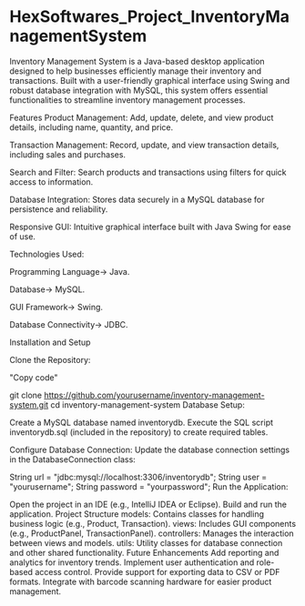 # HexSoftwares_Project_InventoryManagementSystem
Inventory Management System is a Java-based desktop application designed to help businesses efficiently manage their inventory and transactions. Built with a user-friendly graphical interface using Swing and robust database integration with MySQL, this system offers essential functionalities to streamline inventory management processes.



Features Product Management:
Add, update, delete, and view product details, including name, quantity, and price.


Transaction Management:
Record, update, and view transaction details, including sales and purchases.


Search and Filter:
Search products and transactions using filters for quick access to information.


Database Integration:
Stores data securely in a MySQL database for persistence and reliability.


Responsive GUI:
Intuitive graphical interface built with Java Swing for ease of use.







Technologies Used:



Programming Language-> Java.

Database-> MySQL.

GUI Framework-> Swing.

Database Connectivity-> JDBC.



Installation and Setup

Clone the Repository:

"Copy code"

git clone https://github.com/yourusername/inventory-management-system.git
cd inventory-management-system
Database Setup:

Create a MySQL database named inventorydb.
Execute the SQL script inventorydb.sql (included in the repository) to create required tables.


Configure Database Connection:
Update the database connection settings in the DatabaseConnection class:

String url = "jdbc:mysql://localhost:3306/inventorydb";
String user = "yourusername";
String password = "yourpassword";
Run the Application:

Open the project in an IDE (e.g., IntelliJ IDEA or Eclipse).
Build and run the application.
Project Structure
models: Contains classes for handling business logic (e.g., Product, Transaction).
views: Includes GUI components (e.g., ProductPanel, TransactionPanel).
controllers: Manages the interaction between views and models.
utils: Utility classes for database connection and other shared functionality.
Future Enhancements
Add reporting and analytics for inventory trends.
Implement user authentication and role-based access control.
Provide support for exporting data to CSV or PDF formats.
Integrate with barcode scanning hardware for easier product management.
